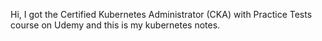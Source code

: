 Hi, I got the Certified Kubernetes Administrator (CKA) with Practice Tests course on Udemy and this is my kubernetes notes.
